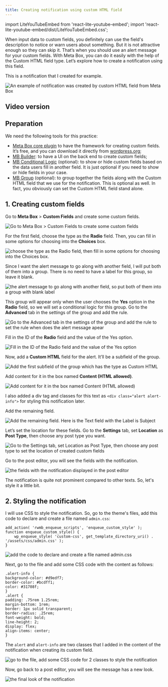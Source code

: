 ```yaml
---
title: Creating notification using custom HTML field
---
```

import LiteYouTubeEmbed from 'react-lite-youtube-embed';
import 'react-lite-youtube-embed/dist/LiteYouTubeEmbed.css';

When input data to custom fields, you definitely can use the field's description to notice or warn users about something. But it is not attractive enough so they can skip it. That’s when you should use an alert message for your custom fields. With Meta Box, you can do it easily with the help of the Custom HTML field type. Let’s explore how to create a notification using this field.

This is a notification that I created for example.

![An example of notification was created by custom HTML field from Meta Box](https://imgur.elightup.com/VXxEXSC.png)

## Video version

<LiteYouTubeEmbed id='ZrerziToyrc' />

## Preparation

We need the following tools for this practice:

* [Meta Box core plugin](https://wordpress.org/plugins/meta-box/) to have the framework for creating custom fields. It’s free, and you can download it directly from [wordpress.org](https://wordpress.org/plugins/meta-box/);
* [MB Builder](https://metabox.io/plugins/meta-box-builder/): to have a UI on the back end to create custom fields;
* [MB Conditional Logic](https://metabox.io/plugins/meta-box-conditional-logic/) (optional): to show or hide custom fields based on the data users fill in another field. It is just optional if you need to show or hide fields in your case.
* [MB Group](https://metabox.io/plugins/meta-box-group/) (optional): to group together the fields along with the Custom HTML field that we use for the notification. This is optional as well. In fact, you obviously can set the Custom HTML field stand alone.

## 1. Creating custom fields

Go to **Meta Box** > **Custom Fields** and create some custom fields.

![Go to Meta Box > Custom Fields to create some custom fields](https://imgur.elightup.com/5TOOpkY.png)

For the first field, choose the type as the **Radio** field. Then, you can fill in some options for choosing into the **Choices** box.

![choose the type as the Radio field, then fill in some options for choosing into the Choices box.](https://imgur.elightup.com/nZC8zqM.png)

Since I want the alert message to go along with another field, I will put both of them into a group. There is no need to have a label for this group, so leave it blank.

![the alert message to go along with another field, so put both of them into a group with blank label](https://imgur.elightup.com/nsMdVS9.png)

This group will appear only when the user chooses the **Yes** option in the **Radio** field, so we will set a conditional logic for this group. Go to the **Advanced** tab in the settings of the group and add the rule.

![Go to the Advanced tab in the settings of the group and add the rule to set the rule when does the alert message apear](https://imgur.elightup.com/RNVU3RY.png)

Fill in the ID of the **Radio** field and the value of the Yes option.

![Fill in the ID of the Radio field and the value of the Yes option](https://imgur.elightup.com/QsSFDQG.png)

Now, add a **Custom HTML** field for the alert. It’ll be a subfield of the group.

![Add the first subfield of the group which has the type as Custom HTML](https://imgur.elightup.com/16tFtXs.png)

Add content for it in the box named **Content (HTML allowed)**.

![Add content for it in the box named Content (HTML allowed)](https://imgur.elightup.com/r0F2LOY.png)

I also added a div tag and classes for this text as `<div class="alert alert-info">` for styling this notification later.

Add the remaining field.

![Add the remaining field. Here is the Text field with the Label is Subject](https://imgur.elightup.com/DWhaLx5.png)

Let’s set the location for these fields. Go to the **Settings** tab, set **Location** as **Post Type**, then choose any post type you want.

![Go to the Settings tab, set Location as Post Type, then choose any post type to set the location of created custom fields](https://imgur.elightup.com/EPpp7rC.png)

Go to the post editor, you will see the fields with the notification.

![the fields with the notification displayed in the post editor](https://imgur.elightup.com/P3U0PpI.png)

The notification is quite not prominent compared to other texts. So, let's style it a little bit.

## 2. Styling the notification

I will use CSS to style the notification. So, go to the theme's files, add this code to declare and create a file named `admin.css`:

```
add_action( 'rwmb_enqueue_scripts', 'enqueue_custom_style' );
function enqueue_custom_style() {
    wp_enqueue_style( 'custom-css', get_template_directory_uri() . '/assets/css/admin.css' );
}
```

![add the code to declare and create a file named admin.css](https://imgur.elightup.com/07s2RAn.png)

Next, go to the file and add some CSS code with the content as follows:

```
.alert-info {
background-color: #d9edf7;
border-color: #bcdff1;
color: #31708f;
}
.alert {
padding: .75rem 1.25rem;
margin-bottom: 1rem;
border: 1px solid transparent;
border-radius: .25rem;
font-weight: bold;
line-height: 2;
display: flex;
align-items: center;
}
```

The `alert` and `alert-info` are two classes that I added in the content of the notification when creating its custom field.

![go to the file, add some CSS code for 2 classes to style the notification](https://imgur.elightup.com/weBA0Mt.png)

Now, go back to a post editor, you will see the message has a new look.

![the final look of the notification](https://imgur.elightup.com/VXxEXSC.png)
